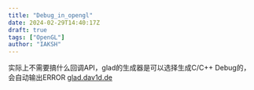 ```yaml
---
title: "Debug_in_opengl"
date: 2024-02-29T14:40:17Z
draft: true
tags: ["OpenGL"]
author: "IAKSH"
---
```


实际上不需要搞什么回调API，glad的生成器是可以选择生成C/C++ Debug的，会自动输出ERROR
[glad.dav1d.de](https://glad.dav1d.de/)